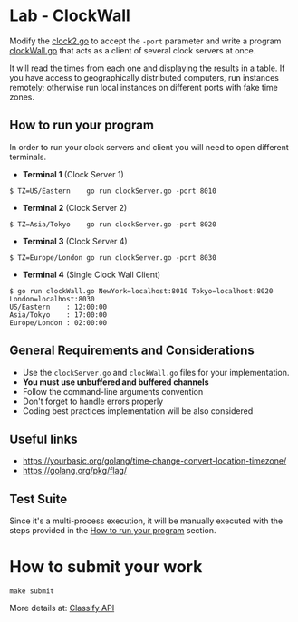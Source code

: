 Lab - ClockWall
===================

Modify the [clock2.go](./clock2.go) to accept the `-port` parameter and write a program [clockWall.go](clockWall.go)
that acts as a client of several clock servers at once.

It will read  the times from each one and displaying the results in a table.
If you have access to geographically distributed computers, run instances remotely; otherwise run local instances on different ports with fake time zones.


How to run your program
-----------------------

In order to run your clock servers and client you will need to open different terminals.

- **Terminal 1** (Clock Server 1)
```
$ TZ=US/Eastern    go run clockServer.go -port 8010
```

- **Terminal 2** (Clock Server 2)
```
$ TZ=Asia/Tokyo    go run clockServer.go -port 8020
```

- **Terminal 3** (Clock Server 4)
```
$ TZ=Europe/London go run clockServer.go -port 8030
```

- **Terminal 4** (Single Clock Wall Client)
```
$ go run clockWall.go NewYork=localhost:8010 Tokyo=localhost:8020 London=localhost:8030
US/Eastern    : 12:00:00
Asia/Tokyo    : 17:00:00
Europe/London : 02:00:00
```

General Requirements and Considerations
---------------------------------------
- Use the `clockServer.go` and `clockWall.go` files for your implementation.
- **You must use unbuffered and buffered channels**
- Follow the command-line arguments convention
- Don't forget to handle errors properly
- Coding best practices implementation will be also considered

Useful links
------------
- https://yourbasic.org/golang/time-change-convert-location-timezone/
- https://golang.org/pkg/flag/


Test Suite
----------

Since it's a multi-process execution, it will be manually executed
with the steps provided in the [How to run your
program](#how-to-run-your-program) section.


How to submit your work
=======================
```
make submit
```
More details at: [Classify API](../../classify.md)
